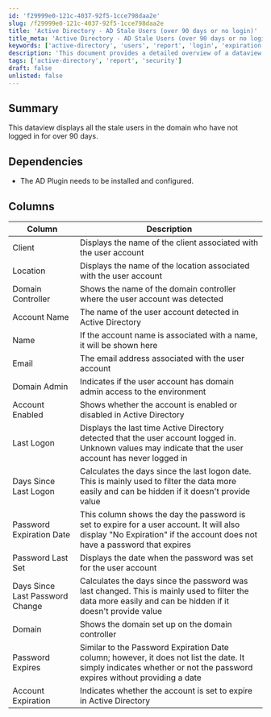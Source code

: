 ```yaml
---
id: 'f29999e0-121c-4037-92f5-1cce798daa2e'
slug: /f29999e0-121c-4037-92f5-1cce798daa2e
title: 'Active Directory - AD Stale Users (over 90 days or no login)'
title_meta: 'Active Directory - AD Stale Users (over 90 days or no login)'
keywords: ['active-directory', 'users', 'report', 'login', 'expiration']
description: 'This document provides a detailed overview of a dataview that displays stale users in Active Directory, defined as those who have not logged in for over 90 days. It includes information on dependencies, columns displayed, and their descriptions.'
tags: ['active-directory', 'report', 'security']
draft: false
unlisted: false
---
```


## Summary

This dataview displays all the stale users in the domain who have not logged in for over 90 days.

## Dependencies

- The AD Plugin needs to be installed and configured.

## Columns

| Column                           | Description                                                                                                                                                                                                 |
|----------------------------------|-------------------------------------------------------------------------------------------------------------------------------------------------------------------------------------------------------------|
| Client                           | Displays the name of the client associated with the user account                                                                                                                                          |
| Location                         | Displays the name of the location associated with the user account                                                                                                                                       |
| Domain Controller                | Shows the name of the domain controller where the user account was detected                                                                                                                              |
| Account Name                     | The name of the user account detected in Active Directory                                                                                                                                                 |
| Name                             | If the account name is associated with a name, it will be shown here                                                                                                                                     |
| Email                            | The email address associated with the user account                                                                                                                                                       |
| Domain Admin                     | Indicates if the user account has domain admin access to the environment                                                                                                                                 |
| Account Enabled                  | Shows whether the account is enabled or disabled in Active Directory                                                                                                                                     |
| Last Logon                       | Displays the last time Active Directory detected that the user account logged in. Unknown values may indicate that the user account has never logged in                                                      |
| Days Since Last Logon            | Calculates the days since the last logon date. This is mainly used to filter the data more easily and can be hidden if it doesn't provide value                                                           |
| Password Expiration Date         | This column shows the day the password is set to expire for a user account. It will also display "No Expiration" if the account does not have a password that expires                                   |
| Password Last Set                | Displays the date when the password was set for the user account                                                                                                                                         |
| Days Since Last Password Change   | Calculates the days since the password was last changed. This is mainly used to filter the data more easily and can be hidden if it doesn't provide value                                                |
| Domain                           | Shows the domain set up on the domain controller                                                                                                                                                          |
| Password Expires                 | Similar to the Password Expiration Date column; however, it does not list the date. It simply indicates whether or not the password expires without providing a date                                      |
| Account Expiration               | Indicates whether the account is set to expire in Active Directory                                                                                                                                      |



